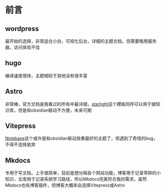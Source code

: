 # 前言
## wordpress
最开始的选择，非常适合小白，可视化后台，详细的主题文档，但需要租用服务器，访问体验不佳
## hugo
编译速度很快，主题相较于其他没有很丰富
## Astro
非常棒，官方文档是我看过的所有中最详细，[starlight](https://starlight.astro.build/)这个模板同样可以用于做知识库，但是和obsidian联动不方便，未来可期
## Vitepress
[Nolebase](https://nolebase.ayaka.io/)这个或许是和obsidian联动效果最好的主题了，但遇到了奇怪的bug，不得不选择放弃
## Mkdocs
专用于写文档，上手很简单，目前是想分隔各个网站功能，博客用于记录零碎的小知识，文库用于记录系统学习路线，所以Mkdocs完美符合我的需求。虽然Mkdocs也有博客插件，但博客大概率会选择Vitepress或Astro